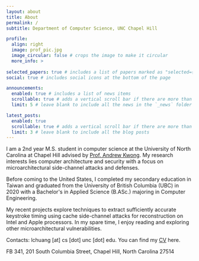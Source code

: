 ```yaml
---
layout: about
title: About
permalink: /
subtitle: Department of Computer Science, UNC Chapel Hill

profile:
  align: right
  image: prof_pic.jpg
  image_circular: false # crops the image to make it circular
  more_info: >
    
selected_papers: true # includes a list of papers marked as "selected={true}"
social: true # includes social icons at the bottom of the page

announcements:
  enabled: true # includes a list of news items
  scrollable: true # adds a vertical scroll bar if there are more than 3 news items
  limit: 5 # leave blank to include all the news in the `_news` folder

latest_posts:
  enabled: true
  scrollable: true # adds a vertical scroll bar if there are more than 3 new posts items
  limit: 3 # leave blank to include all the blog posts
---
```


I am a 2nd year M.S. student in computer science at the University of North Carolina at Chapel Hill advised by [Prof. Andrew Kwong](https://andrewkwong.org/). My research interests lies computer architecture and security with a focus on microarchitectural side-channel attacks and defenses. 

Before coming to the United States, I completed my secondary education in Taiwan and graduated from the University of British Columbia (UBC) in 2020 with a Bachelor's in Applied Science (B.ASc.) majoring in Computer Engineering. 

My recent projects explore techniques to extract sufficiently accurate keystroke timing using cache side-channel attacks for reconstruction on Intel and Apple processors. In my spare time, I enjoy reading and exploring other microarchitectural vulnerabilities.  

Contacts: lchuang \[at\] cs \[dot\] unc \[dot\] edu. You can find my [CV](/assets/pdf/cv.pdf) here.

FB 341, 201 South Columbia Street, Chapel Hill, North Carolina 27514

